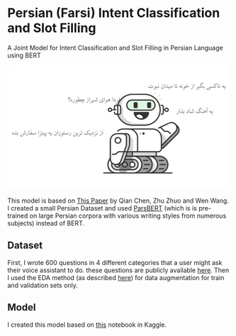 # Persian (Farsi) Intent Classification and Slot Filling
A Joint Model for Intent Classification and Slot Filling in Persian Language using BERT

<p align="center">
  <img src="https://raw.githubusercontent.com/HalflingWizard/FA-Intent-Classification-and-Slot-Filling/main/img/header.png" />
</p>

This model is based on [This Paper](https://arxiv.org/abs/1902.10909) by Qian Chen, Zhu Zhuo and Wen Wang.
I created a small Persian Dataset and used [ParsBERT](https://arxiv.org/abs/2005.12515) (which is is pre-trained on large Persian corpora with various writing styles from numerous subjects) instead of BERT.
## Dataset
First, I wrote 600 questions in 4 different categories that a user might ask their voice assistant to do. these questions are publicly available [here](https://arxiv.org/abs/2005.12515). Then I used the EDA method (as described [here](https://www.kaggle.com/halflingwizard/persian-text-augmentation)) for data augmentation for train and validation sets only.
## Model
I created this model based on [this](https://www.kaggle.com/stevengolo/join-intent-classification-and-slot-filling) notebook in Kaggle.
